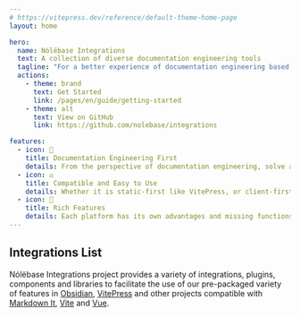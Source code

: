 ```yaml
---
# https://vitepress.dev/reference/default-theme-home-page
layout: home

hero:
  name: Nólëbase Integrations
  text: A collection of diverse documentation engineering tools
  tagline: "For a better experience of documentation engineering based on local-first knowledge base and static site generator"
  actions:
    - theme: brand
      text: Get Started
      link: /pages/en/guide/getting-started
    - theme: alt
      text: View on GitHub
      link: https://github.com/nolebase/integrations

features:
  - icon: 🚀
    title: Documentation Engineering First
    details: From the perspective of documentation engineering, solve and simplify some UX/DX problems, aiming to let creators focus on writing documents, notes, making cards and GTD!
  - icon: ⚖️
    title: Compatible and Easy to Use
    details: Whether it is static-first like VitePress, or client-first like Obsidian, the "Nólëbase Integrations" project hopes to provide a similar or even better experience across different platforms.
  - icon: 🧩
    title: Rich Features
    details: Each platform has its own advantages and missing functions, but the documentation engineering is already time-consuming and labor-intensive. These issues should not be obstacles to restrict the writing and sharing of documents and knowledge. Expand your imagination far beyond with Nólëbase Integrations.
---
```


<HomeContent>

## Integrations List

Nólëbase Integrations project provides a variety of integrations, plugins, components and libraries to facilitate the use of our pre-packaged variety of features in [Obsidian](https://obsidian.md), [VitePress](https://vitepress.dev) and other projects compatible with [Markdown It](https://github.com/markdown-it/markdown-it), [Vite](https://vitejs.dev/) and [Vue](https://vuejs.org/).

<div class="grid gap-5 lg:grid-cols-2 max-w-172 lg:max-w-none mx-auto">

  <IntegrationCard type="markdown-it" title="Bi-Directional Links" package="markdown-it-bi-directional-links" />

  <IntegrationCard type="markdown-it" title="Elements Transformation" package="markdown-it-element-transform" />

  <IntegrationCard type="vitepress" title="Enhanced Readabilities" package="vitepress-plugin-enhanced-readabilities" />

  <IntegrationCard type="vitepress" title="Inline Link Previewing" package="vitepress-plugin-inline-link-preview" />

  <IntegrationCard type="vitepress" title="Blinking highlight targeted heading" package="vitepress-plugin-highlight-targeted-heading" />

  <IntegrationCard type="vitepress" title="Changelog & File history" package="vitepress-plugin-git-changelog" />

  <IntegrationCard type="vitepress" title="Page properties" package="vitepress-plugin-page-properties" />

  <IntegrationCard type="obsidian" title="UnoCSS" package="obsidian-plugin-unocss" />

</div>

</HomeContent>

